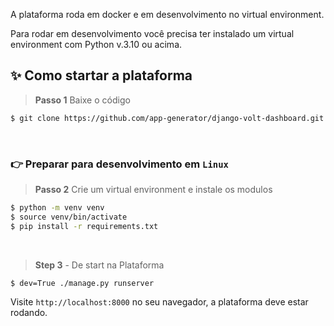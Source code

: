 A plataforma roda em docker e em desenvolvimento no virtual environment.


Para rodar em desenvolvimento você precisa ter instalado um virtual environment com Python v.3.10 ou acima.


## ✨ Como startar a plataforma

> **Passo 1** Baixe o código

```bash
$ git clone https://github.com/app-generator/django-volt-dashboard.git
```

<br />

### 👉 Preparar para desenvolvimento em `Linux` 

> **Passo 2** Crie um virtual environment e instale os modulos  

```bash
$ python -m venv venv
$ source venv/bin/activate
$ pip install -r requirements.txt
``` 



<br />

> **Step 3** - De start na Plataforma

```bash
$ dev=True ./manage.py runserver 
```

Visite `http://localhost:8000` no seu navegador, a plataforma deve estar rodando. <br />

<br />

